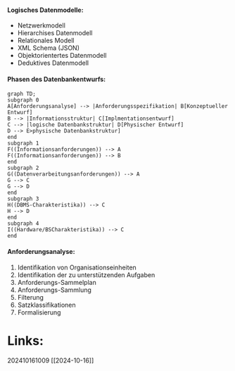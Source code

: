 #### Logisches Datenmodelle:
- Netzwerkmodell
- Hierarchises Datenmodell
- Relationales Modell
- XML Schema (JSON)
- Objektorientertes Datenmodell
- Deduktives Datenmodell 

#### Phasen des Datenbankentwurfs:
```mermaid 
graph TD;
subgraph 0 
A[Anforderungsanalyse] --> |Anforderungsspezifikation| B[Konzeptueller Entwurf]
B --> |Informationsstruktur| C[Implmentationsentwurf]
C --> |logische Datenbankstruktur| D[Physischer Entwurf]
D --> E>physische Datenbankstruktur]
end
subgraph 1
F((Informationsanforderungen)) --> A 
F((Informationsanforderungen)) --> B
end
subgraph 2
G((Datenverarbeitungsanforderungen)) --> A
G --> C
G --> D
end
subgraph 3
H((DBMS-Charakteristika)) --> C
H --> D
end
subgraph 4
I((Hardware/BSCharakteristika)) --> C
end

```










#### Anforderungsanalyse:
1. Identifikation von Organisationseinheiten
2. Identifikation der zu unterstützenden Aufgaben
3. Anforderungs-Sammelplan
4. Anforderungs-Sammlung
5. Filterung
6. Satzklassifikationen
7. Formalisierung












# Links: 




202410161009
[[2024-10-16]]